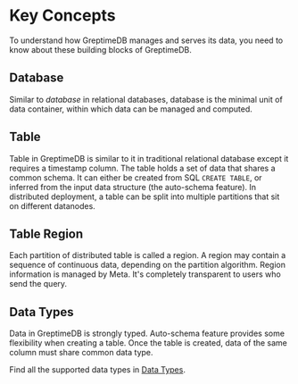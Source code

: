 # Key Concepts

To understand how GreptimeDB manages and serves its data, you need to know about
these building blocks of GreptimeDB.

## Database

Similar to *database* in relational databases, database is the minimal unit of
data container, within which data can be managed and computed.

## Table

Table in GreptimeDB is similar to it in traditional relational database except
it requires a timestamp column. The table holds a set of data that shares a
common schema. It can either be created from SQL `CREATE TABLE`, or inferred
from the input data structure (the auto-schema feature). In distributed
deployment, a table can be split into multiple partitions that sit on different
datanodes.

## Table Region

Each partition of distributed table is called a region. A region may contain a
sequence of continuous data, depending on the partition algorithm. Region
information is managed by Meta. It's completely transparent to users who send
the query.

## Data Types

Data in GreptimeDB is strongly typed. Auto-schema feature provides some
flexibility when creating a table. Once the table is created, data of the same
column must share common data type.

Find all the supported data types in [Data Types](../../reference/data-types.md).
